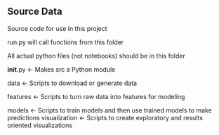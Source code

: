 ## Source Data


Source code for use in this project

run.py will call functions from this folder

All actual python files (not notebooks) should be in this folder


__init__.py    <- Makes src a Python module

data           <- Scripts to download or generate data

features       <- Scripts to turn raw data into features for modeling

models         <- Scripts to train models and then use trained models to make predictions
visualization  <- Scripts to create exploratory and results oriented visualizations
